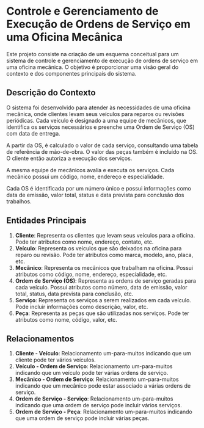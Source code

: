 # **Controle e Gerenciamento de Execução de Ordens de Serviço em uma Oficina Mecânica**

Este projeto consiste na criação de um esquema conceitual para um sistema de controle e gerenciamento de execução de ordens de serviço em uma oficina mecânica. O objetivo é proporcionar uma visão geral do contexto e dos componentes principais do sistema.

## **Descrição do Contexto**

O sistema foi desenvolvido para atender às necessidades de uma oficina mecânica, onde clientes levam seus veículos para reparos ou revisões periódicas. Cada veículo é designado a uma equipe de mecânicos, que identifica os serviços necessários e preenche uma Ordem de Serviço (OS) com data de entrega.

A partir da OS, é calculado o valor de cada serviço, consultando uma tabela de referência de mão-de-obra. O valor das peças também é incluído na OS. O cliente então autoriza a execução dos serviços.

A mesma equipe de mecânicos avalia e executa os serviços. Cada mecânico possui um código, nome, endereço e especialidade.

Cada OS é identificada por um número único e possui informações como data de emissão, valor total, status e data prevista para conclusão dos trabalhos.

## **Entidades Principais**

1. **Cliente**: Representa os clientes que levam seus veículos para a oficina. Pode ter atributos como nome, endereço, contato, etc.
2. **Veículo**: Representa os veículos que são deixados na oficina para reparo ou revisão. Pode ter atributos como marca, modelo, ano, placa, etc.
3. **Mecânico**: Representa os mecânicos que trabalham na oficina. Possui atributos como código, nome, endereço, especialidade, etc.
4. **Ordem de Serviço (OS)**: Representa as ordens de serviço geradas para cada veículo. Possui atributos como número, data de emissão, valor total, status, data prevista para conclusão, etc.
5. **Serviço**: Representa os serviços a serem realizados em cada veículo. Pode incluir informações como descrição, valor, etc.
6. **Peça**: Representa as peças que são utilizadas nos serviços. Pode ter atributos como nome, código, valor, etc.

## **Relacionamentos**

1. **Cliente - Veículo**: Relacionamento um-para-muitos indicando que um cliente pode ter vários veículos.
2. **Veículo - Ordem de Serviço**: Relacionamento um-para-muitos indicando que um veículo pode ter várias ordens de serviço.
3. **Mecânico - Ordem de Serviço**: Relacionamento um-para-muitos indicando que um mecânico pode estar associado a várias ordens de serviço.
4. **Ordem de Serviço - Serviço**: Relacionamento um-para-muitos indicando que uma ordem de serviço pode incluir vários serviços.
5. **Ordem de Serviço - Peça**: Relacionamento um-para-muitos indicando que uma ordem de serviço pode incluir várias peças.
